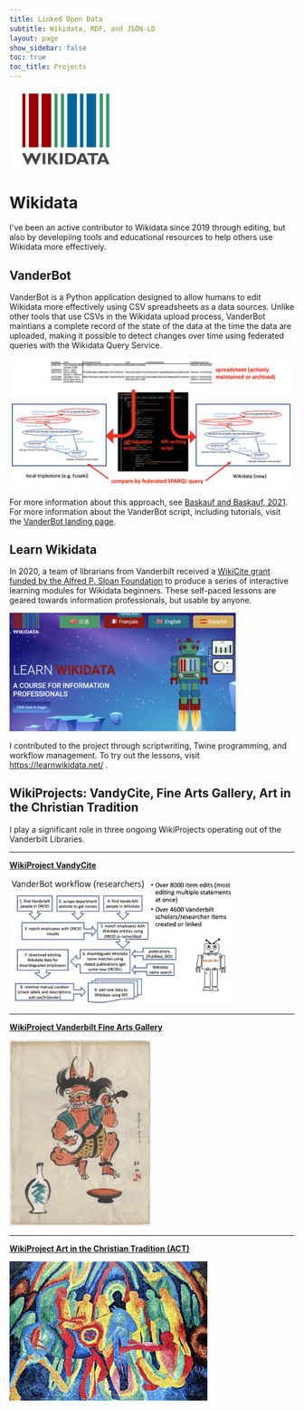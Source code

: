 ```yaml
---
title: Linked Open Data
subtitle: Wikidata, RDF, and JSON-LD
layout: page
show_sidebar: false
toc: true
toc_title: Projects
---
```


<img src="/img/wikidata-logo.png" alt="Wikidata logo" width="200"><br/>

# Wikidata

I've been an active contributor to Wikidata since 2019 through editing, but also by developiing tools and educational resources to help others use Wikidata more effectively.

## VanderBot

VanderBot is a Python application designed to allow humans to edit Wikidata more effectively using CSV spreadsheets as a data sources. Unlike other tools that use CSVs in the Wikidata upload process, VanderBot maintians a complete record of the state of the data at the time the data are uploaded, making it possible to detect changes over time using federated queries with the Wikidata Query Service.

<img src="/img/csv_to_graph.png" alt="CSV to graph conversion" width="500"><br/>

For more information about this approach, see [Baskauf and Baskauf, 2021](https://doi.org/10.3233/SW-210443). For more information about the VanderBot script, including tutorials, visit the [VanderBot landing page](http://vanderbi.lt/vanderbot). 

## Learn Wikidata

In 2020, a team of librarians from Vanderbilt received a [WikiCite grant funded by the Alfred P. Sloan Foundation](https://meta.wikimedia.org/wiki/Wikicite/grant/WikiCite_for_Librarians:_Interactive_Learning_Pathways_for_Information_Professionals) to produce a series of interactive learning modules for Wikidata beginners. These self-paced lessons are geared towards information professionals, but usable by anyone.

<img src="/img/learn_wikidata.png" alt="Learn Wikidata splash screen" width="400"><br/>

I contributed to the project through scriptwriting, Twine programming, and workflow management. To try out the lessons, visit <https://learnwikidata.net/> .

## WikiProjects: VandyCite, Fine Arts Gallery, Art in the Christian Tradition

I play a significant role in three ongoing WikiProjects operating out of the Vanderbilt Libraries.

------

**[WikiProject VandyCite](https://www.wikidata.org/wiki/Wikidata:WikiProject_VandyCite)** 

<img src="/img/vandycite_workflow.png" alt="researcher input workflow" width="400">

------

**[WikiProject Vanderbilt Fine Arts Gallery](https://www.wikidata.org/wiki/Wikidata:WikiProject_Vanderbilt_Fine_Arts_Gallery)**

<img src="/img/Demon_Playing_a_Samisen,_With_Wine_Bottle_and_Drinking_Cup_in_Foreground_-_Vanderbilt_Fine_Arts_Gallery_-_1992.253.tif.jpg" alt="Demon Playing a Samisen" width="250">

------

**[WikiProject Art in the Christian Tradition (ACT)](https://www.wikidata.org/wiki/Wikidata:WikiProject_Art_in_the_Christian_Tradition_(ACT))**

<img src="/img/640px-Wilhelm_Morgner_001.jpg" alt="Entry into Jerusalem" width="350">
